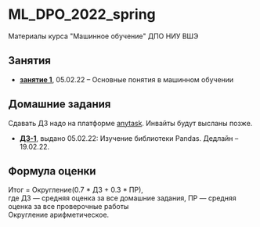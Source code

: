 # ML_DPO_2022_spring
 Материалы курса "Машинное обучение" ДПО НИУ ВШЭ
 
## Занятия

* [__занятие 1__](), 05.02.22 – Основные понятия в машинном обучении

## Домашние задания

Сдавать ДЗ надо на платформе [anytask](http://anytask.org/). Инвайты будут высланы позже.

* [__ДЗ-1__](), выдано 05.02.22: Изучение библиотеки Pandas. Дедлайн – 19.02.22.
 
## Формула оценки

Итог = Округление(0.7 * ДЗ + 0.3 * ПР), \
где ДЗ — средняя оценка за все домашние задания, ПР — средняя оценка за все проверочные работы \
Округление арифметическое.

